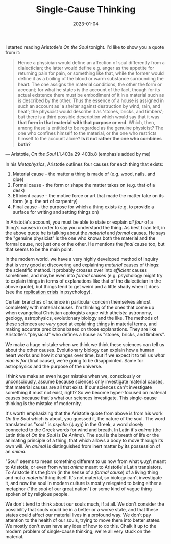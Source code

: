 ﻿---
date: 2023-01-04
title: Single-Cause Thinking
published: true
tags: ['Philosophy', 'Aristotle', 'On the Soul', 'Metaphysics', 'Great Books']
series: true
cover_image: ./images/aristotle.jpg
canonical_url: false
description: The mistake of modernity.
filename: 'single-cause-thinking'
---

I started reading Aristotle's *On the Soul* tonight. I'd like to show you a quote from it:

> Hence a physician would define an affection of soul differently from a dialectician; the latter would define e.g. anger as the appetite for returning pain for pain, or something like that, while the former would define it as a boiling of the blood or warm substance surrounding the heart. The one assigns the material conditions, the other the form or account; for what he states is the account of the fact, though for its actual existence there must be embodiment of it in a material such as is described by the other. Thus the essence of a house is assigned in such an account as 'a shelter against destruction by wind, rain, and heat'; the physicist would describe it as 'stones, bricks, and timbers'; but there is a third possible description which would say that it was **that form in that material with that purpose or end**. Which, then, among these is entitled to be regarded as the genuine physicist? The one who confines himself to the material, or the one who restricts himself to the account alone? **Is it not rather the one who combines both?**

— Aristotle, *On the Soul* I.1.403a.29-403b.8 (emphasis added by me)

In his *Metaphysics*, Aristotle outlines four causes for each thing that exists:

1. Material cause - the matter a thing is made of (e.g. wood, nails, and glue)
2. Formal cause - the form or shape the matter takes on (e.g. that of a desk)
3. Efficient cause - the motive force or art that made the matter take on its form (e.g. the art of carpentry)
4. Final cause - the purpose for which a thing exists (e.g. to provide a surface for writing and setting things on)

In Aristotle's account, you must be able to state or explain *all four* of a thing's causes in order to say you understand the thing. As best I can tell, in the above quote he is talking about the *material* and *formal* causes. He says the "genuine physicist" is the one who knows both the material and the formal cause, not just one or the other. He mentions the *final* cause too, but that seems to be the main point.

In the modern world, we have a very highly developed method of inquiry that is very good at discovering and explaining *material* causes of things: the scientific method. It probably crosses over into *efficient* causes sometimes, and maybe even into *formal* causes (e.g. psychology might try to explain things in terms of explanations like that of the dialectician in the above quote), but things tend to get weird and a little shady when it does (see the [replication crisis](https://infogalactic.com/info/Replication_crisis) in psychology).

Certain branches of science in particular concern themselves almost completely with material causes. I'm thinking of the ones that come up when evangelical Christian apologists argue with atheists: astronomy, geology, astrophysics, evolutionary biology and the like. The methods of these sciences are *very* good at explaining things in material terms, and making accurate predictions based on those explanations. They are like Aristotle's "physicist" who defines a house as "stones, bricks, and timbers".

We make a huge mistake when we think we think these sciences can tell us about the other causes. Evolutionary biology can explain how a human heart works and how it changes over time, but if we expect it to tell us *what man is for* (final cause), we're going to be disappointed. Same for astrophysics and the purpose of the universe.

I think we make an even huger mistake when we, consciously or unconsciously, assume because sciences only investigate material causes, that material causes are all that exist. If our sciences can't investigate something it must not exist, right? So we become hyper-focused on material causes because that's what our sciences investigate. This single-cause thinking is the mistake of modernity.

It's worth emphasizing that the Aristotle quote from above is from his work *On the Soul* which is about, you guessed it, the nature of the soul. The word translated as "soul" is *psyche* (ψυχή) in the Greek, a word closely connected to the Greek words for wind and breath. In Latin it's *anima* (the Latin title of *On the Soul* is *De Anima*). The soul is the breath of life or the animating principle of a thing, that which allows a body to move through its own will. An *animal* is distinguished from inert matter by its possession of an *anima*.

"Soul" seems to mean something different to us now from what ψυχή meant to Aristotle, or even from what *anima* meant to Aristotle's Latin translators. To Aristotle it's the *form* (in the sense of a *formal cause*) of a living thing and not a *material* thing itself. It's not material, so biology can't investigate it, and now the soul in modern culture is mostly relegated to being either a metaphor ("the *soul* of our great nation") or some kind of vague thing spoken of by religious people.

We don't tend to think about our souls much, if at all. We don't consider the possibility that souls could be in a better or a worse state, and that these states could affect our material lives in a profound way. We don't pay attention to the health of our souls, trying to move them into better states. We mostly don't even have any idea of how to do this. Chalk it up to the modern problem of single-cause thinking; we're all very stuck on the material.
